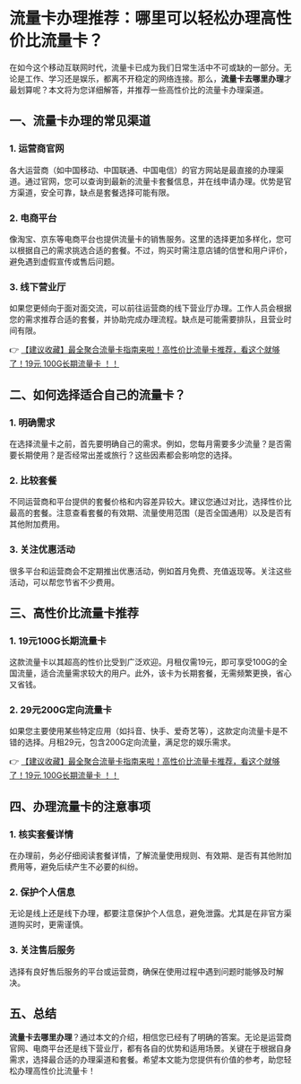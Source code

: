 # 流量卡办理推荐：哪里可以轻松办理高性价比流量卡？

在如今这个移动互联网时代，流量卡已成为我们日常生活中不可或缺的一部分。无论是工作、学习还是娱乐，都离不开稳定的网络连接。那么，**流量卡去哪里办理**才最划算呢？本文将为您详细解答，并推荐一些高性价比的流量卡办理渠道。

## 一、流量卡办理的常见渠道

### 1. 运营商官网
各大运营商（如中国移动、中国联通、中国电信）的官方网站是最直接的办理渠道。通过官网，您可以查询到最新的流量卡套餐信息，并在线申请办理。优势是官方渠道，安全可靠，缺点是套餐选择可能有限。

### 2. 电商平台
像淘宝、京东等电商平台也提供流量卡的销售服务。这里的选择更加多样化，您可以根据自己的需求挑选合适的套餐。不过，购买时需注意店铺的信誉和用户评价，避免遇到虚假宣传或售后问题。

### 3. 线下营业厅
如果您更倾向于面对面交流，可以前往运营商的线下营业厅办理。工作人员会根据您的需求推荐合适的套餐，并协助完成办理流程。缺点是可能需要排队，且营业时间有限。

👉 [【建议收藏】最全聚合流量卡指南来啦！高性价比流量卡推荐，看这个就够了！19元 100G长期流量卡 ！！](https://bit.ly/Liuliangka)

## 二、如何选择适合自己的流量卡？

### 1. 明确需求
在选择流量卡之前，首先要明确自己的需求。例如，您每月需要多少流量？是否需要长期使用？是否经常出差或旅行？这些因素都会影响您的选择。

### 2. 比较套餐
不同运营商和平台提供的套餐价格和内容差异较大。建议您通过对比，选择性价比最高的套餐。注意查看套餐的有效期、流量使用范围（是否全国通用）以及是否有其他附加费用。

### 3. 关注优惠活动
很多平台和运营商会不定期推出优惠活动，例如首月免费、充值返现等。关注这些活动，可以帮您节省不少费用。

## 三、高性价比流量卡推荐

### 1. 19元100G长期流量卡
这款流量卡以其超高的性价比受到广泛欢迎。月租仅需19元，即可享受100G的全国流量，适合流量需求较大的用户。此外，该卡为长期套餐，无需频繁更换，省心又省钱。

### 2. 29元200G定向流量卡
如果您主要使用某些特定应用（如抖音、快手、爱奇艺等），这款定向流量卡是不错的选择。月租29元，包含200G定向流量，满足您的娱乐需求。

👉 [【建议收藏】最全聚合流量卡指南来啦！高性价比流量卡推荐，看这个就够了！19元 100G长期流量卡 ！！](https://bit.ly/Liuliangka)

## 四、办理流量卡的注意事项

### 1. 核实套餐详情
在办理前，务必仔细阅读套餐详情，了解流量使用规则、有效期、是否有其他附加费用等，避免后续产生不必要的纠纷。

### 2. 保护个人信息
无论是线上还是线下办理，都要注意保护个人信息，避免泄露。尤其是在非官方渠道购买时，更需谨慎。

### 3. 关注售后服务
选择有良好售后服务的平台或运营商，确保在使用过程中遇到问题时能够及时解决。

## 五、总结

**流量卡去哪里办理**？通过本文的介绍，相信您已经有了明确的答案。无论是运营商官网、电商平台还是线下营业厅，都有各自的优势和适用场景。关键在于根据自身需求，选择最合适的办理渠道和套餐。希望本文能为您提供有价值的参考，助您轻松办理高性价比流量卡！
